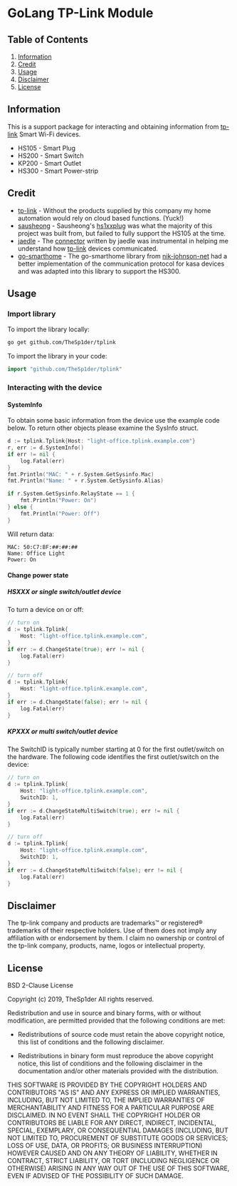 # GoLang TP-Link Module

## Table of Contents

1. [Information](#information)
1. [Credit](#credit)
1. [Usage](#usage)
1. [Disclaimer](#disclaimer)
1. [License](#license)

## Information

This is a support package for interacting and obtaining information from [tp-link](//www.tp-link.com) Smart Wi-Fi devices.

* HS105 - Smart Plug
* HS200 - Smart Switch
* KP200 - Smart Outlet
* HS300 - Smart Power-strip

## Credit

* [tp-link](//www.tp-link.com) - Without the products supplied by this company my home automation would rely on cloud based functions. (Yuck!)
* [sausheong](//github.com/sausheong) - Sausheong's [hs1xxplug](//github.com/sausheong/hs1xxplug) was what the majority of this project was built from, but failed to fully support the HS105 at the time.
* [jaedle](//github.com/jaedle) - The [connector](//github.com/jaedle/golang-tplink-hs100/blob/master/internal/connector/connector.go) written by jaedle was instrumental in helping me understand how [tp-link](//www.tp-link.com) devices communicated.
* [go-smarthome](https://github.com/nik-johnson-net/go-smarthome/) - The go-smarthome library from [nik-johnson-net](https://github.com/nik-johnson-net) had a better implementation of the communication protocol for kasa devices and was adapted into this library to support the HS300.

## Usage 

### Import library

To import the library locally:

``` bash
go get github.com/TheSp1der/tplink
```

To import the library in your code:

``` go
import "github.com/TheSp1der/tplink"
```

### Interacting with the device

#### SystemInfo

To obtain some basic information from the device use the example code below. To return other objects please examine the SysInfo struct.

``` go
d := tplink.Tplink{Host: "light-office.tplink.example.com"}
r, err := d.SystemInfo()
if err != nil {
    log.Fatal(err)
}
fmt.Println("MAC: " + r.System.GetSysinfo.Mac)
fmt.Println("Name: " + r.System.GetSysinfo.Alias)

if r.System.GetSysinfo.RelayState == 1 {
    fmt.Println("Power: On")
} else {
    fmt.Println("Power: Off")
}
```

Will return data:

``` generic
MAC: 50:C7:BF:##:##:##
Name: Office Light
Power: On
```

#### Change power state

##### HSXXX or single switch/outlet device

To turn a device on or off:

``` go
// turn on
d := tplink.Tplink{
    Host: "light-office.tplink.example.com",
}
if err := d.ChangeState(true); err != nil {
	log.Fatal(err)
}

// turn off
d := tplink.Tplink{
    Host: "light-office.tplink.example.com",
}
if err := d.ChangeState(false); err != nil {
	log.Fatal(err)
}
```

##### KPXXX or multi switch/outlet device

The SwitchID is typically number starting at 0 for the first outlet/switch on the hardware.
The following code identifies the first outlet/switch on the device:

``` go
// turn on
d := tplink.Tplink{
    Host: "light-office.tplink.example.com",
    SwitchID: 1,
}
if err := d.ChangeStateMultiSwitch(true); err != nil {
	log.Fatal(err)
}

// turn off
d := tplink.Tplink{
    Host: "light-office.tplink.example.com",
    SwitchID: 1,
}
if err := d.ChangeStateMultiSwitch(false); err != nil {
	log.Fatal(err)
}
```

## Disclaimer

The tp-link company and products are trademarks™ or registered® trademarks of their respective holders. Use of them does not imply any affiliation with or endorsement by them. I claim no ownership or control of the tp-link company, products, name, logos or intellectual property.

## License

BSD 2-Clause License

Copyright (c) 2019, TheSp1der
All rights reserved.

Redistribution and use in source and binary forms, with or without modification, are permitted provided that the following conditions are met:

* Redistributions of source code must retain the above copyright notice, this list of conditions and the following disclaimer.

* Redistributions in binary form must reproduce the above copyright notice, this list of conditions and the following disclaimer in the documentation and/or other materials provided with the distribution.

THIS SOFTWARE IS PROVIDED BY THE COPYRIGHT HOLDERS AND CONTRIBUTORS "AS IS" AND ANY EXPRESS OR IMPLIED WARRANTIES, INCLUDING, BUT NOT LIMITED TO, THE IMPLIED WARRANTIES OF MERCHANTABILITY AND FITNESS FOR A PARTICULAR PURPOSE ARE DISCLAIMED. IN NO EVENT SHALL THE COPYRIGHT HOLDER OR CONTRIBUTORS BE LIABLE FOR ANY DIRECT, INDIRECT, INCIDENTAL, SPECIAL, EXEMPLARY, OR CONSEQUENTIAL DAMAGES (INCLUDING, BUT NOT LIMITED TO, PROCUREMENT OF SUBSTITUTE GOODS OR SERVICES; LOSS OF USE, DATA, OR PROFITS; OR BUSINESS INTERRUPTION) HOWEVER CAUSED AND ON ANY THEORY OF LIABILITY, WHETHER IN CONTRACT, STRICT LIABILITY, OR TORT (INCLUDING NEGLIGENCE OR OTHERWISE) ARISING IN ANY WAY OUT OF THE USE OF THIS SOFTWARE, EVEN IF ADVISED OF THE POSSIBILITY OF SUCH DAMAGE.